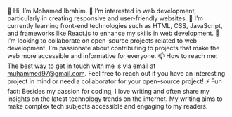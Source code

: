 👋 Hi, I’m Mohamed Ibrahim.
👀 I’m interested in web development, particularly in creating responsive and user-friendly websites.
🌱 I’m currently learning front-end technologies such as HTML, CSS, JavaScript, and frameworks like React.js to enhance my skills in web development.
💞️ I’m looking to collaborate on open-source projects related to web development. I'm passionate about contributing to projects that make the web more accessible and informative for everyone.
📫 How to reach me: The best way to get in touch with me is via email at muhammed97@gmail.com. Feel free to reach out if you have an interesting project in mind or need a collaborator for your open-source project!
⚡ Fun fact: Besides my passion for coding, I love writing and often share my insights on the latest technology trends on the internet. 
    My writing aims to make complex tech subjects accessible and engaging to my readers.

<!---
muhammed097/muhammed097 is a ✨ special ✨ repository because its `README.md` (this file) appears on your GitHub profile.
You can click the Preview link to take a look at your changes.
--->
